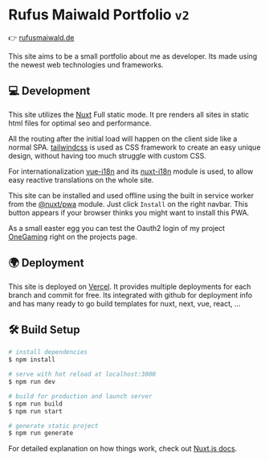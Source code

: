 # Rufus Maiwald Portfolio `v2`

👉 [rufusmaiwald.de](https://rufusmaiwald.de)

This site aims to be a small portfolio about me as developer. 
Its made using the newest web technologies und frameworks.

## 💻 Development

This site utilizes the [Nuxt](https://nuxtjs.org/) Full static mode. 
It pre renders all sites in static html files for optimal seo and performance.

All the routing after the initial load will happen on the client side like a normal SPA.
[tailwindcss](https://tailwindcss.com/) is used as CSS framework to create an easy unique design, 
without having too much struggle with custom CSS.

For internationalization [vue-i18n](http://kazupon.github.io/vue-i18n/) and its [nuxt-i18n](https://i18n.nuxtjs.org/) module is used, 
to allow easy reactive translations on the whole site.

This site can be installed and used offline using the built in service worker from the [@nuxt/pwa](https://pwa.nuxtjs.org/) module.
Just click `Install` on the right navbar. This button appears if your browser thinks you might want to install this PWA.

As a small easter egg you can test the Oauth2 login of my project [OneGaming](https://id.onegaming.group) right on the projects page.

## 🌍 Deployment

This site is deployed on [Vercel](https://vercel.com). 
It provides multiple deployments for each branch and commit for free.
Its integrated with github for deployment info and has many ready to go build templates for nuxt, next, vue, react, ...

## 🛠 Build Setup

```bash
# install dependencies
$ npm install

# serve with hot reload at localhost:3000
$ npm run dev

# build for production and launch server
$ npm run build
$ npm run start

# generate static project
$ npm run generate
```

For detailed explanation on how things work, check out [Nuxt.js docs](https://nuxtjs.org).
